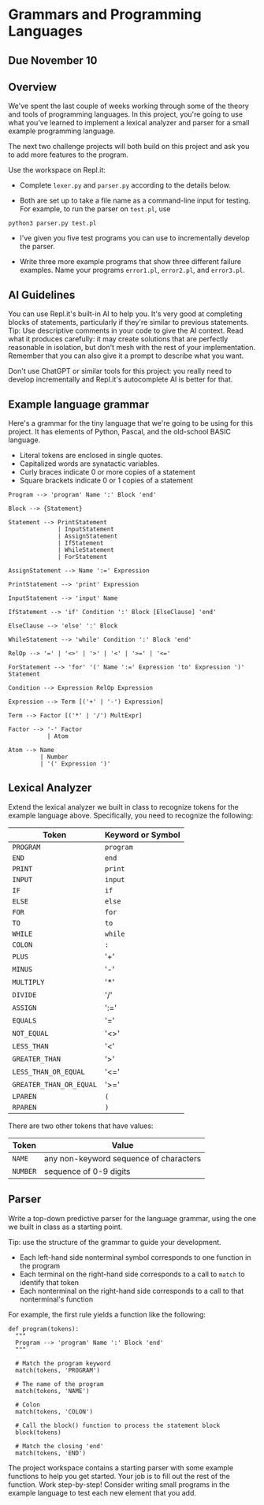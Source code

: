 # Grammars and Programming Languages

## Due November 10

## Overview

We've spent the last couple of weeks working through some of the theory and tools of programming languages. In this project, you're going to use what you've learned to implement a lexical analyzer and parser for a small example programming language.

The next two challenge projects will both build on this project and ask you to add more features to the program.

Use the workspace on Repl.it:

- Complete `lexer.py` and `parser.py` according to the details below.
  
- Both are set up to take a file name as a command-line input for testing. For example, to run the parser on `test.pl`, use
```
python3 parser.py test.pl
```

- I've given you five test programs you can use to incrementally develop the parser.

- Write three more example programs that show three different failure examples. Name your programs `error1.pl`, `error2.pl`, and `error3.pl`.


## AI Guidelines

You can use Repl.it's built-in AI to help you. It's very good at completing blocks of statements, particularly if they're similar to previous statements. Tip: Use descriptive comments in your code to give the AI context. Read what it produces carefully: it may create solutions that are perfectly reasonable in isolation, but don't mesh with the rest of your implementation. Remember that you can also give it a prompt to describe what you want.

Don't use ChatGPT or similar tools for this project: you really need to develop incrementally and Repl.it's autocomplete AI is better for that.


## Example language grammar

Here's a grammar for the tiny language that we're going to be using for this project. It has elements of Python, Pascal, and the old-school BASIC language.

- Literal tokens are enclosed in single quotes.
- Capitalized words are synatactic variables.
- Curly braces indicate 0 or more copies of a statement
- Square brackets indicate 0 or 1 copies of a statement

```
Program --> 'program' Name ':' Block 'end'

Block --> {Statement}

Statement --> PrintStatement
              | InputStatement
              | AssignStatement
              | IfStatement
              | WhileStatement
              | ForStatement
              
AssignStatement --> Name ':=' Expression

PrintStatement --> 'print' Expression

InputStatement --> 'input' Name
        
IfStatement --> 'if' Condition ':' Block [ElseClause] 'end'

ElseClause --> 'else' ':' Block
 
WhileStatement --> 'while' Condition ':' Block 'end'

RelOp --> '=' | '<>' | '>' | '<' | '>=' | '<='

ForStatement --> 'for' '(' Name ':=' Expression 'to' Expression ')' Statement

Condition --> Expression RelOp Expression

Expression --> Term [('+' | '-') Expression]

Term --> Factor [('*' | '/') MultExpr]

Factor --> '-' Factor
           | Atom
                        
Atom --> Name
         | Number
         | '(' Expression ')'
```

## Lexical Analyzer

Extend the lexical analyzer we built in class to recognize tokens for the example language above. Specifically, you need to recognize the following:

| Token       | Keyword or Symbol |
| ----------- | ----------- |
| `PROGRAM`      | `program`       |
| `END`      | `end`       |
| `PRINT`   | `print`        |
| `INPUT`   | `input`        |
| `IF`   | `if`        |
| `ELSE`   | `else`        |
| `FOR`   | `for`        |
| `TO`   | `to`        |
| `WHILE`   | `while`        |
| `COLON`   | `:`        |
| `PLUS` | '+' |
| `MINUS` | '-' |
| `MULTIPLY` | '*' |
| `DIVIDE` | '/' |
| `ASSIGN` | ':=' |
| `EQUALS` | '=' |
| `NOT_EQUAL` | '<>' |
| `LESS_THAN` | '<' |
| `GREATER_THAN` | '>' |
| `LESS_THAN_OR_EQUAL` | '<=' |
| `GREATER_THAN_OR_EQUAL` | '>=' |
| `LPAREN`   | `(`        |
| `RPAREN`   | `)`        |

There are two other tokens that have values:

| Token       | Value |
| ----------- | ----------- |
| `NAME`      | any non-keyword sequence of characters       |
| `NUMBER`    | sequence of 0-9 digits |


## Parser

Write a top-down predictive parser for the language grammar, using the one we built in class as a starting point.

Tip: use the structure of the grammar to guide your development.

- Each left-hand side nonterminal symbol corresponds to one function in the program
- Each terminal on the right-hand side corresponds to a call to `match` to identify that token
- Each nonterminal on the right-hand side corresponds to a call to that nonterminal's function

For example, the first rule yields a function like the following:

```
def program(tokens):
  """
  Program --> 'program' Name ':' Block 'end'
  """

  # Match the program keyword
  match(tokens, 'PROGRAM')

  # The name of the program
  match(tokens, 'NAME')

  # Colon
  match(tokens, 'COLON')

  # Call the block() function to process the statement block
  block(tokens)

  # Match the closing 'end'
  match(tokens, 'END')
```

The project workspace contains a starting parser with some example functions to help you get started. Your job is to fill out the rest of the function.
Work step-by-step! Consider writing small programs in the example language to test each new element that you add.


  

